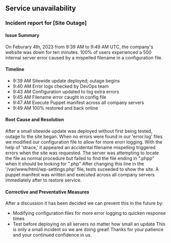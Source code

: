 ## Service unavailability

### Incident report for [Site Outage]

#### Issue Summary

On Feburary 4th, 2023 from 9:39 AM to 9:49 AM UTC, the company's website was down for ten minutes. 100% of users experienced a 500 internal server error caused by a mispelled filename in a configuration file.

#### Timeline

- 9:39 AM Sitewide update deployed; outage begins
- 9:40 AM Error logs checked by DevOps team
- 9:43 AM Configuration updated to log extra errors
- 9:45 AM Filename error caught in config file
- 9:47 AM Execute Puppet manifest across all company servers
- 9:49 AM 100% restored and back online

#### Root Cause and Resolution

After a small sitewide update was deployed without first being tested, outage to the site began. When no errors were found in our 'error.log' files we modified our configuration file to allow for more erorr logging. With the help of 'strace,' it appeared an accidental filename mispelling triggered errors when the site was requested. The server was attempting to locate the file as normal procedure but failed to find the file ending in ".phpp" when it should be looking for ".php" After changing this line in the '/var/www/html/wp-settings.php' file, tests suceeded to show the site. A puppet manifest was written and executed across all company servers immediately after to restore service.

#### Corrective and Preventative Measures

After a discussion it has been decided we can prevent this in the future by:

- Modifying configuration files for more error logging to quicken response times
- Test before deploying on all servers no matter how small an update
  This is only a small incident so we are doing great! Thanks for your patience and your continued confidence in us.
